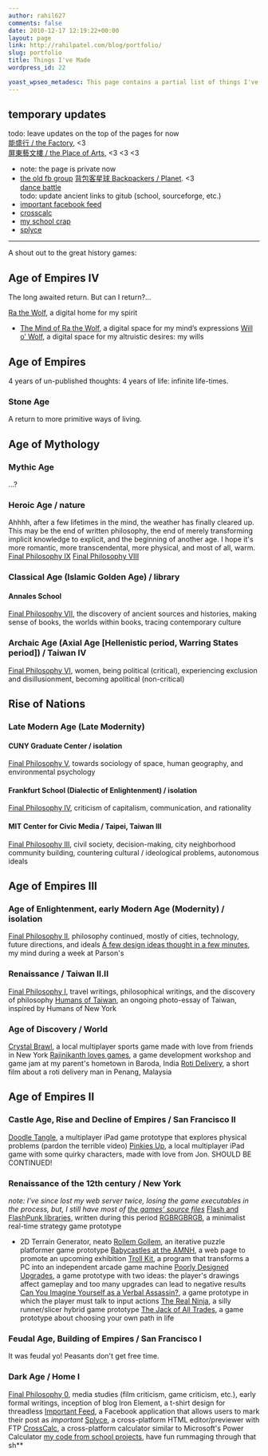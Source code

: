 ```yaml
---
author: rahil627
comments: false
date: 2010-12-17 12:19:22+00:00
layout: page
link: http://rahilpatel.com/blog/portfolio/
slug: portfolio
title: Things I've Made
wordpress_id: 22

yoast_wpseo_metadesc: This page contains a partial list of things I've made, and is now starting to resemble an artist's portfolio.
---
```


## temporary updates
todo: leave updates on the top of the pages for now  
[能盛行 / the Factory](https://www.facebook.com/NSXFactory/), <3  
[屏東藝文樓 / the Place of Arts](https://www.facebook.com/pingtungplaceofthearts), <3 <3 <3  
  - note: the page is private now  
  - [the old fb group](https://www.facebook.com/groups/201873603531671/about)
[背包客星球 Backpackers / Planet](https://www.facebook.com/背包客星球-Backpackers-Planet-193307484153566). <3  
[dance battle](https://github.com/rahil627/Dance-Battle)  
todo: update ancient links to gitub (school, sourceforge, etc.)
  - [important facebook feed](https://github.com/rahil627/important-facebook-feed)
  - [crosscalc](https://github.com/rahil627/crosscalc)
  - [my school crap](https://github.com/rahil627/my-school-crap)
  - [splyce](https://github.com/rahil627/splyce)

---

A shout out to the great history games:



## Age of Empires IV



The long awaited return. But can I return?...

[Ra the Wolf](http://www.rathewolf.com/), a digital home for my spirit
- [The Mind of Ra the Wolf](http://www.rathewolf.com/mind), a digital space for my mind’s expressions
[Will o’ Wolf](http://willowolf.com/), a digital space for my altruistic desires: my wills



## Age of Empires



4 years of un-published thoughts: 4 years of life: infinite life-times.



### Stone Age



A return to more primitive ways of living.



## Age of Mythology





### Mythic Age



...?



### Heroic Age / nature



Ahhhh, after a few lifetimes in the mind, the weather has finally cleared up. This may be the end of written philosophy, the end of merely transforming implicit knowledge to explicit, and the beginning of another age. I hope it's more romantic, more transcendental, more physical, and most of all, warm.
[Final Philosophy IX](http://www.rahilpatel.com/blog/valuable-things-ive-written#final_philosophy_vii)
[Final Philosophy VIII](http://www.rahilpatel.com/blog/valuable-things-ive-written#final_philosophy_vii)



### Classical Age (Islamic Golden Age) / library





#### Annales School



[Final Philosophy VII](http://www.rahilpatel.com/blog/valuable-things-ive-written#final_philosophy_vii), the discovery of ancient sources and histories, making sense of books, the worlds within books, tracing contemporary culture



### Archaic Age (Axial Age [Hellenistic period, Warring States period]) / Taiwan IV



[Final Philosophy VI](http://www.rahilpatel.com/blog/valuable-things-ive-written#final_philosophy_vi), women, being political (critical), experiencing exclusion and disillusionment, becoming apolitical (non-critical)



## Rise of Nations





### Late Modern Age (Late Modernity)





#### CUNY Graduate Center / isolation



[Final Philosophy V](http://www.rahilpatel.com/blog/valuable-things-ive-written#final_philosophy_v), towards sociology of space, human geography, and environmental psychology



#### Frankfurt School (Dialectic of Enlightenment) / isolation



[Final Philosophy IV](http://www.rahilpatel.com/blog/valuable-things-ive-written#final_philosophy_iv), criticism of capitalism, communication, and rationality



#### MIT Center for Civic Media / Taipei, Taiwan III



[Final Philosophy III](http://www.rahilpatel.com/blog/valuable-things-ive-written#final_philosophy_iii), civil society, decision-making, city neighborhood community building, countering cultural / ideological problems, autonomous ideals



## Age of Empires III





### Age of Enlightenment, early Modern Age (Modernity) / isolation



[Final Philosophy II](http://www.rahilpatel.com/blog/valuable-things-ive-written#final_philosophy_ii), philosophy continued, mostly of cities, technology, future directions, and ideals
[A few design ideas thought in a few minutes](http://www.rahilpatel.com/blog/category/art-2/new-media), my mind during a week at Parson's



### Renaissance / Taiwan II.II



[Final Philosophy I](http://www.rahilpatel.com/blog/valuable-things-ive-written#final_philosophy_i), travel writings, philosophical writings, and the discovery of philosophy
[Humans of Taiwan](https://www.facebook.com/TaiwanesePeople), an ongoing photo-essay of Taiwan, inspired by Humans of New York



### Age of Discovery / World



[Crystal Brawl](https://www.studio-mercato.com/crystal-brawl/), a local multiplayer sports game made with love from friends in New York
[Rajinikanth loves games](https://jonstoked.com/An-Indian-Game-Jam), a game development workshop and game jam at my parent's hometown in Baroda, India
[Roti Delivery](https://vimeo.com/55547982), a short film about a roti delivery man in Penang, Malaysia



## Age of Empires II





### Castle Age, Rise and Decline of Empires / San Francisco II



[Doodle Tangle](http://www.youtube.com/watch?v=1vE86QNWoFI), a multiplayer iPad game prototype that explores physical problems (pardon the terrible video)
[Pinkies Up](http://cargocollective.com/jonstoked/pinkies-up), a local multiplayer iPad game with some quirky characters, made with love from Jon. SHOULD BE CONTINUED!



### Renaissance of the 12th century / New York



_note: I’ve since lost my web server twice, losing the game executables in the process, but, I still have _most_ of [the games’ source files](https://www.dropbox.com/sh/1ofcriobsmklhys/AAC6itHkliI24dcWOlOa5kGpa?dl=0)_
[Flash and FlashPunk libraries](https://github.com/Rahil627/ActionScript-Library), written during this period
[RGBRGBRGB](http://rahilpatel.com/blog/rgbrgbrgb), a minimalist real-time strategy game prototype
- 2D Terrain Generator, neato
[Rollem Gollem](http://globalgamejam.org/2012/rollem-golem), an iterative puzzle platformer game prototype
[Babycastles at the AMNH](http://babycastles.com/index_amnh.html), a web page to promote an upcoming exhibition
[Troll Kit](https://github.com/Rahil627/Babycastles-Trollkit), a program that transforms a PC into an independent arcade game machine
[Poorly Designed Upgrades](http://rahilpatel.com/blog/poorly-designed-upgrades), a game prototype with two ideas: the player's drawings affect gameplay and too many upgrades can lead to negative results
[Can You Imagine Yourself as a Verbal Assassin?](http://rahilpatel.com/blog/can-you-imagine-yourself-as-a-verbal-assassin), a game prototype in which the player must talk to input actions
[The Real Ninja](http://rahilpatel.com/blog/the-real-ninja), a silly runner/slicer hybrid game prototype
[The Jack of All Trades](http://rahilpatel.com/blog/the-jack-of-all-trades), a game prototype about choosing your own path in life



### Feudal Age, Building of Empires / San Francisco I



It was feudal yo! Peasants don't get free time.



### Dark Age / Home I



[Final Philosophy 0](http://www.rahilpatel.com/blog/valuable-things-ive-written#final_philosophy_0), media studies (film criticism, game criticism, etc.), early formal writings, inception of blog
Iron Element, a t-shirt design for threadless
[Important Feed](https://github.com/rahil627/important-facebook-feed), a Facebook application that allows users to mark their post as _important_
[Splyce](https://github.com/rahil627/splyce), a cross-platform HTML editor/previewer with FTP
[CrossCalc](https://github.com/rahil627/crosscalc), a cross-platform calculator similar to Microsoft's Power Calculator
[my code from school projects](https://github.com/rahil627/my-school-crap), have fun rummaging through that sh\*\*
